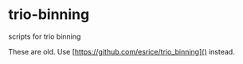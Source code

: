 # trio-binning
scripts for trio binning

These are old. Use [https://github.com/esrice/trio_binning]() instead.
